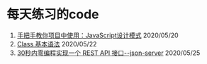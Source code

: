 # 每天练习的code

1. [手把手教你项目中使用：JavaScript设计模式](https://juejin.im/post/5ec508b1e51d4578671681c8) 2020/05/20
2. [Class 基本语法](https://zh.javascript.info/class) 2020/05/22
2. [30秒内零编程实现一个 REST API 接口--json-server](https://github.com/typicode/json-server) 2020/05/25